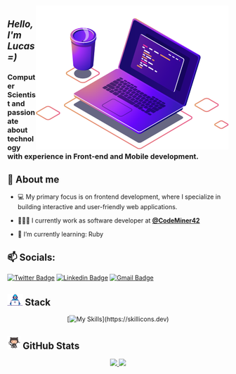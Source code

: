    <img src=".github/computer.png"  align="right" alt="Computador">

**_<h2 align="left">Hello, I'm Lucas =)_**

<h3>Computer Scientist and passionate about technology with experience in Front-end and Mobile development. </h3>

**<h2>💬 About me**</h2>

- 💻 My primary focus is on frontend development, where I specialize in building interactive and user-friendly web applications.

- 👨🏻‍💻 I currently work as software developer at <b> [@CodeMiner42](https://www.codeminer42.com/) </b>

- 🌱 I’m currently learning: Ruby

**<h2>📫 Socials: </h2>**

[![Twitter Badge](https://img.shields.io/badge/-@dlucascampelo-6633cc?style=flat-square&labelColor=6633cc&logo=twitter&logoColor=white&link=https://twitter.com/dlucascampelo)](https://twitter.com/dlucascampelo)
[![Linkedin Badge](https://img.shields.io/badge/-Lucas%20Campelo-6633cc?style=flat-square&logo=Linkedin&logoColor=&link=https://https://www.linkedin.com/in/lucas-campelo-858562186/)](https://www.linkedin.com/in/lucas-campelo-858562186/)
[![Gmail Badge](https://img.shields.io/badge/-dvlucascampelo@gmail.com-6633cc?style=flat-square&logo=Gmail&logoColor=white&link=mailto:diego.schell.f@gmail.com)](mailto:dvlucascampelo@gmail.com)

**<h2 ><img src=".github/de.gif" width="35px"> Stack**</h2>

 <div align="center" style="display: inline_block">

[![My Skills](https://skillicons.dev/icons?i=js,typescript,html,css,react,nextjs,ruby,nodejs,jest,vite,tailwind,styledcomponents,)](https://skillicons.dev)

</div>

**<h2><img src=".github/octocat.gif" width="30px"> GitHub Stats**</h2>

<div align="center">
  <a href="https://github.com/dlucascampelo">
  <img height="160em" src="https://github-readme-stats.vercel.app/api?username=dlucascampelo&count_private=true&theme=radical"/>
  <img height="160em" src="https://github-readme-stats.vercel.app/api/top-langs/?username=dlucascampelo&layout=compact&langs_count=7&theme=radical"/>
 </div>
